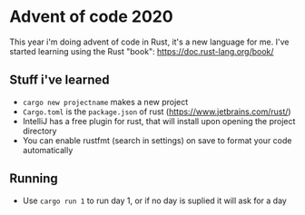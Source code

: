 # Advent of code 2020
This year i'm doing advent of code in Rust, it's a new language for me. I've started learning using the Rust "book": https://doc.rust-lang.org/book/

## Stuff i've learned
- `cargo new projectname` makes a new project
- `Cargo.toml` is the `package.json` of rust (https://www.jetbrains.com/rust/)
- IntelliJ has a free plugin for rust, that will install upon opening the project directory
- You can enable rustfmt (search in settings) on save to format your code automatically

## Running
- Use `cargo run 1` to run day 1, or if no day is suplied it will ask for a day
 

